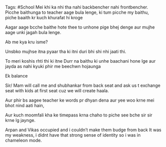 Tags: #School 
Mei khi ka nhi tha nahi backbencher nahi frontbencher.
Picche baithunga to teacher aage bula lenge, ki tum picche my baithu,
piche baaith kr kuch khurafat hi kroge

Aagar aage bcche baithe hote thee to unhone pige bhej denge aur mujhe aage unki jagah bula lenge.

Ab me kya kru isme?

Unsbko mujhse itna pyaar tha ki itni duri bhi shi nhi jaati thi.

To meri koshis rhti thi ki itne Durr na baithu ki unhe baachani hone lge aur jayda as nahi kyuki phir me beechwn hojaunga

Ek balance

Sir/ Mam will call me and shubhankar from back seat and ask us t exchange seat with kids at first seat cuz we will create haala.

Aur phir bs aagee teacher ke words pr dhyan dena aur yee woo krne mei bhot nind aati hain,

Aur kuch moomfali kha ke timepass krna chaho to piche see bche sir sir krne lg jaynge.

Arpan and Vikas occupied and i couldn’t make them budge from back
It was my weakness, i didnt have that strong sense of identity so i was in chameleon mode.